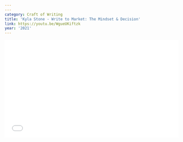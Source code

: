 ```yaml
---
---
category: Craft of Writing
title: 'Kyla Stone - Write to Market: The Mindset & Decision'
link: https://youtu.be/WgueUKiftzk
year: '2021'
---
```

<iframe width="560" height="315" src="{{ page.link }}" frameborder="0" allowfullscreen></iframe>
